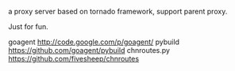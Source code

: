 ﻿a proxy server based on tornado framework, support parent proxy.

Just for fun.

goagent http://code.google.com/p/goagent/
pybuild https://github.com/goagent/pybuild
chnroutes.py https://github.com/fivesheep/chnroutes
